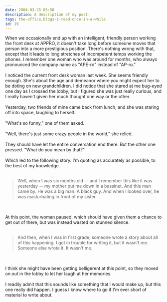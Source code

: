```yaml
---
date: 2004-03-25 05:58
description: A description of my post.
tags: the-office,blogs-i-read-once-in-a-while
id: 19
---
```

When we occasionally end up with an intelligent, friendly person working the front desk at APPRO, it doesn't take long before someone moves that person into a more prestigious position.  There's nothing wrong with that, except that it leads to long stretches of incompetent temps working the phones.  I remember one woman who was around for months, who always pronounced the company name as "APE-ro" instead of "AP-ro."<br />
<br />
I noticed the current front desk woman last week.  She seems friendly enough.  She's about the age and demeanor where you might expect her to be doting on new grandchildren.  I did notice that she stared at me bug-eyed one day as I crossed the lobby, but I figured she was just really curious, and I really haven't given her much thought one way or the other.<br />
<br />
Yesterday, two friends of mine came back from lunch, and she was staring off into space, laughing to herself.<br />
<br />
"What's so funny," one of them asked.<br />
<br />
"Well, there's just some crazy people in the world," she relied.<br />
<br />
They should have let the entire conversation end there.  But the other one pressed.  "What do you mean by that?"<br />
<br />
Which led to the following story.  I'm quoting as accurately as possible, to the best of my knowledge.<br />
<br />
<blockquote>Well, when I was six months old -- and I remember this like it was yesterday -- my mother put me down in a bassinet.  And this man came by.  He was a big man.  A black guy.  And when I looked over, he was masturbating in front of my sister.</blockquote><br />
<br />
At this point, the woman paused, which should have given them a chance to get out of there, but was instead wasted on stunned silence.<br />
<br />
<blockquote>And then, when I was in first grade, someone wrote a story about all of this happening.  I got in trouble for writing it, but it wasn't me.  Someone else wrote it.  It wasn't me.</blockquote><br />
<br />
I think she might have been getting belligerent at this point, so they moved on out in the lobby to let her laugh at her memories.<br />
<br />
I readily admit that this sounds like something that I would make up, but this one really did happen.  I guess I know where to go if I'm ever short of material to write about.<br />

